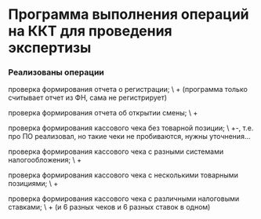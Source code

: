 # Программа выполнения операций на ККТ для проведения экспертизы

### Реализованы операции

проверка формирования отчета о регистрации; \\ + (программа только считывает отчет из ФН, сама не регистрирует)

проверка формирования отчета об открытии смены; \\ +

проверка формирования кассового чека без товарной позиции; \\ +\-, т.е. про ПО реализовал, но такие чеки не пробиваются, нужны уточнения…

проверка формирования кассового чека с разными системами налогообложения; \\ +

проверка формирования кассового чека с несколькими товарными позициями; \\ +

проверка формирования кассового чека с различными налоговыми ставками; \\ + (и 6 разных чеков и 6 разных ставок в одном)

